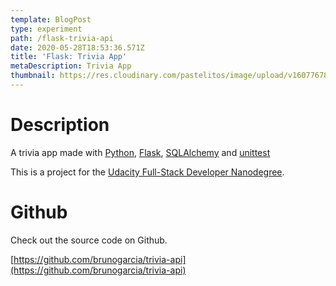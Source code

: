 ```yaml
---
template: BlogPost
type: experiment
path: /flask-trivia-api
date: 2020-05-28T18:53:36.571Z
title: 'Flask: Trivia App'
metaDescription: Trivia App
thumbnail: https://res.cloudinary.com/pastelitos/image/upload/v1607767808/bruno/flask-trivia-api_c1cfwn.png
---
```

# Description

A trivia app made with [Python](https://www.python.org/), [Flask](https://palletsprojects.com/p/flask/), [SQLAlchemy](https://www.sqlalchemy.org/) and [unittest](https://docs.python.org/3/library/unittest.html)

This is a project for the [Udacity Full-Stack Developer Nanodegree](https://www.udacity.com/course/full-stack-web-developer-nanodegree--nd0044).

# Github

Check out the source code on Github.

[https://github.com/brunogarcia/trivia-api](https://github.com/brunogarcia/trivia-api)
